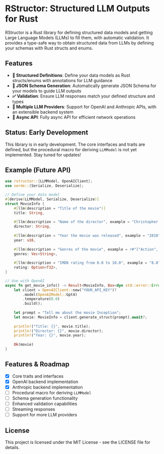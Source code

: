 # RStructor: Structured LLM Outputs for Rust

RStructor is a Rust library for defining structured data models and getting Large Language Models (LLMs) to fill them, with automatic validation. It provides a type-safe way to obtain structured data from LLMs by defining your schemas with Rust structs and enums.

## Features

- **📝 Structured Definitions**: Define your data models as Rust structs/enums with annotations for LLM guidance
- **🔄 JSON Schema Generation**: Automatically generate JSON Schema for your models to guide LLM outputs
- **✅ Validation**: Ensure LLM responses match your defined structure and types
- **🔌 Multiple LLM Providers**: Support for OpenAI and Anthropic APIs, with an extensible backend system
- **🔄 Async API**: Fully async API for efficient network operations

## Status: Early Development

This library is in early development. The core interfaces and traits are defined, but the procedural macro for deriving `LLMModel` is not yet implemented. Stay tuned for updates!

## Example (Future API)

```rust
use rstructor::{LLMModel, OpenAIClient}; 
use serde::{Serialize, Deserialize};

// Define your data model
#[derive(LLMModel, Serialize, Deserialize)]
struct MovieInfo {
    #[llm(description = "Title of the movie")]
    title: String,
    
    #[llm(description = "Name of the director", example = "Christopher Nolan")]
    director: String,
    
    #[llm(description = "Year the movie was released", example = "2010")]
    year: u16,
    
    #[llm(description = "Genres of the movie", example = r#"["Action", "Sci-Fi"]"#)]
    genres: Vec<String>,
    
    #[llm(description = "IMDB rating from 0.0 to 10.0", example = "8.8", optional)]
    rating: Option<f32>,
}

// Use with OpenAI
async fn get_movie_info() -> Result<MovieInfo, Box<dyn std::error::Error>> {
    let client = OpenAIClient::new("YOUR_API_KEY")?
        .model(OpenAIModel::Gpt4)
        .temperature(0.0)
        .build();
    
    let prompt = "Tell me about the movie Inception";
    let movie: MovieInfo = client.generate_struct(prompt).await?;
    
    println!("Title: {}", movie.title);
    println!("Director: {}", movie.director);
    println!("Year: {}", movie.year);
    
    Ok(movie)
}
```

## Features & Roadmap

- [x] Core traits and interfaces
- [x] OpenAI backend implementation
- [x] Anthropic backend implementation
- [ ] Procedural macro for deriving `LLMModel`
- [ ] Schema generation functionality
- [ ] Enhanced validation capabilities
- [ ] Streaming responses
- [ ] Support for more LLM providers

## License

This project is licensed under the MIT License - see the LICENSE file for details.